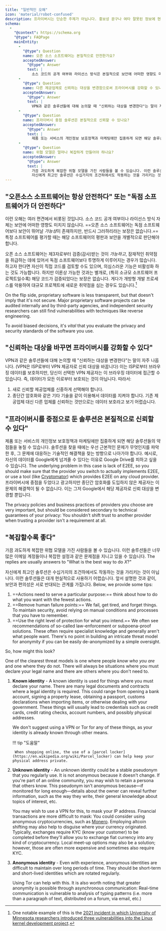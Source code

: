 ```yaml
---
title: "일반적인 오해"
icon: 'material/robot-confused'
description: 프라이버시는 단순한 주제가 아닙니다. 홍보성 문구나 여타 잘못된 정보에 현혹당하지 않도록 조심해야 합니다.
schema:
  - 
    "@context": https://schema.org
    "@type": FAQPage
    mainEntity:
      - 
        "@type": Question
        name: 오픈 소스 소프트웨어는 본질적으로 안전한가요?
        acceptedAnswer:
          "@type": Answer
          text: |
            소스 코드의 공개 여부와 라이선스 방식은 본질적으로 보안에 어떠한 영향도 미치지 않습니다. 오픈 소스 소프트웨어는 독점 소프트웨어보다 더 안전할 가능성이 있지만, 반드시 그렇다는 보장은 없습니다. 소프트웨어를 평가할 때는 평판과 보안을 개별적으로 살펴봐야 합니다.
      - 
        "@type": Question
        name: 다른 제공업체로 신뢰하는 대상을 변경함으로써 프라이버시를 강화할 수 있나요?
        acceptedAnswer:
          "@type": Answer
          text: |
            VPN과 같은 솔루션들에 대해 논의할 때 "신뢰하는 대상을 변경한다"는 말이 자주 나옵니다. (VPN은 ISP로부터 VPN 제공자로 신뢰 대상을 바꿉니다) 이는 ISP로부터 브라우징 데이터를 보호하지만, 당신이 선택한 VPN 제공자는 이 브라우징 데이터에 접근할 수 있습니다. 즉, 데이터가 모든 이로부터 보호되는 것이 아닙니다.
      - 
        "@type": Question
        name: 프라이버시 중점 솔루션은 본질적으로 신뢰할 수 있나요?
        acceptedAnswer:
          "@type": Answer
          text: |
            제품 또는 서비스의 개인정보 보호정책과 마케팅에만 집중하게 되면 해당 솔루션들의 약점들을 놓칠 수 있습니다. 솔루션을 찾을 때에는 우선 근본적인 문제가 무엇인지를 파악한 후, 그 문제에 대응하는 기술적인 해결책을 찾는 방향으로 나아가야 합니다. 예시로, 자신의 데이터를 Google에게 넘겨줄 수 있다는 이유로 Google Drive를 피하고 싶을 수 있습니다. 여기서의 근본적인 문제는 종단간 암호화가 없다는 것입니다. 따라서 새로운 서비스 제공자를 선택할 경우, 그 제공자가 종단간 암호화를 도입했는지 확인하거나, 종단간 암호화를 직접 도입할 수 있게 해주는 프로그램를 사용할 수 있습니다. 예시로는 Cryptomator가 있습니다. 프라이버시에 중점을 두었다고 광고하지만 종단간 암호화를 도입하지 않은 제공자는 이 문제의 해결책이 될 수 없습니다. 이는 그저 Google에서 해당 제공자로 신뢰 대상을 변경할 뿐입니다.
      - 
        "@type": Question
        name: 위협 모델은 얼마나 복잡하게 만들어야 하나요?
        acceptedAnswer:
          "@type": Answer
          text: |
            가끔 과도하게 복잡한 위협 모델을 가진 사람들을 볼 수 있습니다. 이런 솔루션들은 너무 많은 이메일 계정들이나 복잡한 설정과 같은 문제점을 지니고 있을 수 있습니다. 이런 질문의 답변들은 대부분 "X를 수행하는 최선의 방법"과 같습니다.
            자신에게 최고인 솔루션은 수십가지의 조건하에서도 작동하는 것을 가리키는 것이 아닙니다. 이런 솔루션들은 대개 현실적으로 사용하기 어렵습니다. 앞서 설명한 것과 같이, 보안과 편의성은 서로 반대되는 관계를 가집니다.
---
```


## "오픈소스 소프트웨어는 항상 안전하다" 또는 "독점 소프트웨어가 더 안전하다"

이런 오해는 여러 편견에서 비롯된 것입니다. 소스 코드 공개 여부이나 라이선스 방식 자체는 보안에 어떠한 영향도 미치지 않습니다. ==오픈 소스 소프트웨어는 독점 소프트웨어보다 보안이 뛰어날 *가능성*이 존재하지만, 반드시 그러하리라는 보장은 없습니다.== 특정 소프트웨어를 평가할 때는 해당 소프트웨어의 평판과 보안을 개별적으로 판단해야 합니다.

오픈 소스 소프트웨어는 제3자로부터 검증(감사)받는 것이 *가능하고*, 잠재적인 취약점을 취급하는 데에 있어서 독점 소프트웨어보다 투명하게 이루어지는 경우가 많습니다. 하고자 한다면 자신이 직접 코드를 검토할 수도 있으며, 의심스러운 기능은 비활성화 하는 것도 가능합니다. 하지만 이론상 가능한 것과는 별개로, (특히 소규모 소프트웨어 프로젝트일수록) 해당 코드가 검증되었다는 보장은 없습니다. 게다가 개방형 개발 프로세스를 악용하여 대규모 프로젝트에 새로운 취약점을 심는 경우도 있습니다.[^1]

On the flip side, proprietary software is less transparent, but that doesn't imply that it's not secure. Major proprietary software projects can be audited internally and by third-party agencies, and independent security researchers can still find vulnerabilities with techniques like reverse engineering.

To avoid biased decisions, it's *vital* that you evaluate the privacy and security standards of the software you use.

## "신뢰하는 대상을 바꾸면 프라이버시를 강화할 수 있다"

VPN과 같은 솔루션들에 대해 논의할 때 "신뢰하는 대상을 변경한다"는 말이 자주 나옵니다. (VPN은 ISP로부터 VPN 제공자로 신뢰 대상을 바꿉니다) 이는 ISP로부터 브라우징 데이터를 보호하지만, 당신이 선택한 VPN 제공자는 이 브라우징 데이터에 접근할 수 있습니다. 즉, 데이터가 모든 이로부터 보호되는 것이 아닙니다. 따라서:

1. 새로 신뢰할 제공업체를 신중하게 선택해야 합니다.
2. 종단간 암호화와 같은 기타 기술을 같이 이용해서 데이터를 지켜야 합니다. 기존 제공업체 대신 다른 업체를 신뢰하는 것만으로는 데이터 보호라고 보기 어렵습니다.

## "프라이버시를 중점으로 둔 솔루션은 본질적으로 신뢰할 수 있다"

제품 또는 서비스의 개인정보 보호정책과 마케팅에만 집중하게 되면 해당 솔루션들의 약점들을 놓칠 수 있습니다. 솔루션을 찾을 때에는 우선 근본적인 문제가 무엇인지를 파악한 후, 그 문제에 대응하는 기술적인 해결책을 찾는 방향으로 나아가야 합니다. 예시로, 자신의 데이터를 Google에게 넘겨줄 수 있다는 이유로 Google Drive를 피하고 싶을 수 있습니다. The underlying problem in this case is lack of E2EE, so you should make sure that the provider you switch to actually implements E2EE, or use a tool (like [Cryptomator](../encryption.md#cryptomator-cloud)) which provides E2EE on any cloud provider. 프라이버시에 중점을 두었다고 광고하지만 종단간 암호화를 도입하지 않은 제공자는 이 문제의 해결책이 될 수 없습니다. 이는 그저 Google에서 해당 제공자로 신뢰 대상을 변경할 뿐입니다.

The privacy policies and business practices of providers you choose are very important, but should be considered secondary to technical guarantees of your privacy: You shouldn't shift trust to another provider when trusting a provider isn't a requirement at all.

## "복잡할수록 좋다"

가끔 과도하게 복잡한 위협 모델을 가진 사람들을 볼 수 있습니다. 이런 솔루션들은 너무 많은 이메일 계정들이나 복잡한 설정과 같은 문제점을 지니고 있을 수 있습니다. The replies are usually answers to "What is the best way to do *X*?"

자신에게 최고인 솔루션은 수십가지의 조건하에서도 작동하는 것을 가리키는 것이 아닙니다. 이런 솔루션들은 대개 현실적으로 사용하기 어렵습니다. 앞서 설명한 것과 같이, 보안과 편의성은 서로 반대되는 관계를 가집니다. Below, we provide some tips:

1. ==Actions need to serve a particular purpose:== think about how to do what you want with the fewest actions.
2. ==Remove human failure points:== We fail, get tired, and forget things. To maintain security, avoid relying on manual conditions and processes that you have to remember.
3. ==Use the right level of protection for what you intend.== We often see recommendations of so-called law-enforcement or subpoena-proof solutions. These often require specialist knowledge and generally aren't what people want. There's no point in building an intricate threat model for anonymity if you can be easily de-anonymized by a simple oversight.

So, how might this look?

One of the clearest threat models is one where people *know who you are* and one where they do not. There will always be situations where you must declare your legal name and there are others where you don't need to.

1. **Known identity** - A known identity is used for things where you must declare your name. There are many legal documents and contracts where a legal identity is required. This could range from opening a bank account, signing a property lease, obtaining a passport, customs declarations when importing items, or otherwise dealing with your government. These things will usually lead to credentials such as credit cards, credit rating checks, account numbers, and possibly physical addresses.

    We don't suggest using a VPN or Tor for any of these things, as your identity is already known through other means.

    !!! tip "도움말"
   
        When shopping online, the use of a [parcel locker](https://en.wikipedia.org/wiki/Parcel_locker) can help keep your physical address private.

2. **Unknown identity** - An unknown identity could be a stable pseudonym that you regularly use. It is not anonymous because it doesn't change. If you're part of an online community, you may wish to retain a persona that others know. This pseudonym isn't anonymous because—if monitored for long enough—details about the owner can reveal further information, such as the way they write, their general knowledge about topics of interest, etc.

    You may wish to use a VPN for this, to mask your IP address. Financial transactions are more difficult to mask: You could consider using anonymous cryptocurrencies, such as [Monero](https://www.getmonero.org/). Employing altcoin shifting may also help to disguise where your currency originated. Typically, exchanges require KYC (know your customer) to be completed before they'll allow you to exchange fiat currency into any kind of cryptocurrency. Local meet-up options may also be a solution; however, those are often more expensive and sometimes also require KYC.

3. **Anonymous identity** - Even with experience, anonymous identities are difficult to maintain over long periods of time. They should be short-term and short-lived identities which are rotated regularly.

    Using Tor can help with this. It is also worth noting that greater anonymity is possible through asynchronous communication: Real-time communication is vulnerable to analysis of typing patterns (i.e. more than a paragraph of text, distributed on a forum, via email, etc.)

[^1]: One notable example of this is the [2021 incident in which University of Minnesota researchers introduced three vulnerabilities into the Linux kernel development project](https://cse.umn.edu/cs/linux-incident).
